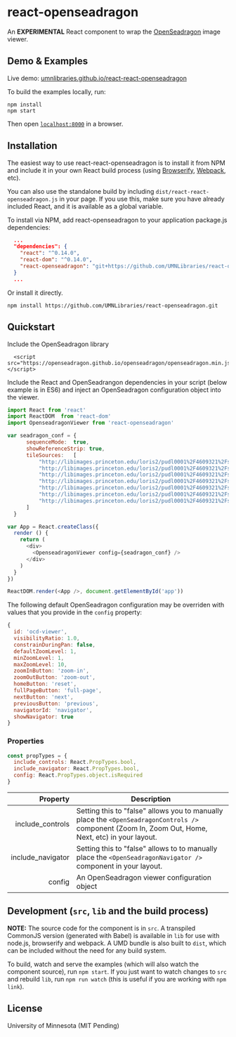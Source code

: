 # react-openseadragon

An **EXPERIMENTAL** React component to wrap the [OpenSeadragon](https://openseadragon.github.io/) image viewer.

## Demo & Examples

Live demo: [umnlibraries.github.io/react-react-openseadragon](http://umnlibraries.github.io/react-openseadragon/)

To build the examples locally, run:

```
npm install
npm start
```

Then open [`localhost:8000`](http://localhost:8000) in a browser.


## Installation

The easiest way to use react-react-openseadragon is to install it from NPM and include it in your own React build process (using [Browserify](http://browserify.org), [Webpack](http://webpack.github.io/), etc).

You can also use the standalone build by including `dist/react-react-openseadragon.js` in your page. If you use this, make sure you have already included React, and it is available as a global variable.


To install via NPM, add react-openseadragon to your application package.js dependencies:

```JSON
  ...
  "dependencies": {
    "react": "^0.14.0",
    "react-dom": "^0.14.0",
    "react-openseadragon": "git+https://github.com/UMNLibraries/react-openseadragon.git"
  }
  ...
```
Or install it directly.

```
npm install https://github.com/UMNLibraries/react-openseadragon.git
```

## Quickstart

Include the OpenSeadragon library
```
  <script src="https://openseadragon.github.io/openseadragon/openseadragon.min.js"></script>
```

Include the React and OpenSeadrangon dependencies in your script (below example is in ES6) and inject an OpenSeadragon configuration object into the viewer.

```JavaScript
import React from 'react'
import ReactDOM  from 'react-dom'
import OpenseadragonViewer from 'react-openseadragon'

var seadragon_conf = {
      sequenceMode:  true,
      showReferenceStrip: true,
      tileSources:   [
          "http://libimages.princeton.edu/loris2/pudl0001%2F4609321%2Fs42%2F00000001.jp2/info.json",
          "http://libimages.princeton.edu/loris2/pudl0001%2F4609321%2Fs42%2F00000002.jp2/info.json",
          "http://libimages.princeton.edu/loris2/pudl0001%2F4609321%2Fs42%2F00000003.jp2/info.json",
          "http://libimages.princeton.edu/loris2/pudl0001%2F4609321%2Fs42%2F00000004.jp2/info.json",
          "http://libimages.princeton.edu/loris2/pudl0001%2F4609321%2Fs42%2F00000005.jp2/info.json",
          "http://libimages.princeton.edu/loris2/pudl0001%2F4609321%2Fs42%2F00000006.jp2/info.json",
          "http://libimages.princeton.edu/loris2/pudl0001%2F4609321%2Fs42%2F00000007.jp2/info.json"
      ]
  }

var App = React.createClass({
  render () {
    return (
      <div>
        <OpenseadragonViewer config={seadragon_conf} />
      </div>
    )
  }
})

ReactDOM.render(<App />, document.getElementById('app'))
```

The following default OpenSeadragon configuration may be overriden with values that you provide in the `config` property:

```JavaScript
{
  id: 'ocd-viewer',
  visibilityRatio: 1.0,
  constrainDuringPan: false,
  defaultZoomLevel: 1,
  minZoomLevel: 1,
  maxZoomLevel: 10,
  zoomInButton: 'zoom-in',
  zoomOutButton: 'zoom-out',
  homeButton: 'reset',
  fullPageButton: 'full-page',
  nextButton: 'next',
  previousButton: 'previous',
  navigatorId: 'navigator',
  showNavigator: true
}
```

### Properties

```JavaScript
const propTypes = {
  include_controls: React.PropTypes.bool,
  include_navigator: React.PropTypes.bool,
  config: React.PropTypes.object.isRequired
}
```

| Property  | Description  |
|--:|---|
| include_controls  | Setting this to "false" allows you to manually place the `<OpenSeadragonControls />` component (Zoom In, Zoom Out, Home, Next, etc) in your layout.  |
| include_navigator  | Setting this to "false" allows to to manually place the `<OpenSeadragonNavigator />` component in your layout. |
| config| An OpenSeadragon viewer configuration object   |


## Development (`src`, `lib` and the build process)

**NOTE:** The source code for the component is in `src`. A transpiled CommonJS version (generated with Babel) is available in `lib` for use with node.js, browserify and webpack. A UMD bundle is also built to `dist`, which can be included without the need for any build system.

To build, watch and serve the examples (which will also watch the component source), run `npm start`. If you just want to watch changes to `src` and rebuild `lib`, run `npm run watch` (this is useful if you are working with `npm link`).

## License

University of Minnesota (MIT Pending)

